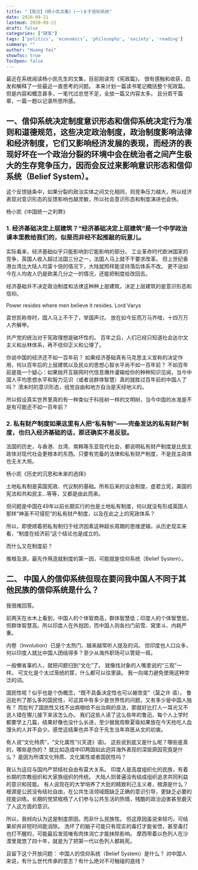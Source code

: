 ```yaml
---
title: "【笔记】《杨小凯文集》(一)关于信仰系统"
date: 2020-09-21
lastmod: 2020-09-21
draft: false
categories: ["随笔"]
tags: ['politics', 'economics', 'philosophy', 'society', 'reading']
summary: ""
author: "Huang Fei"
showToc: true
TocOpen: false
---
```


最近在系统阅读杨小凯先生的文集，目前刚读完《宪政篇》。
很有感触和收获，启发和解释了一些最近一直思考的问题。
本来计划一篇读书笔记概括整个宪政篇。
但是内容和概念甚多，一笔代过总觉不足，全放一篇又内容太多。
且分若干篇章，一篇一题以记录所思所感。

## **一、信仰系统决定制度**意识形态和信仰系统决定行为准则和道德规范，这些决定政治制度，政治制度影响法律和经济制度，它们又影响经济发展的表现，而经济的表现好坏在一个政治分裂的环境中会在统治者之间产生极大的生存竞争压力，因而会反过来影响意识形态和信仰系统（Belief System）。
这个反馈链条中，如果分裂的政治实体之间文化相同，则竞争压力越大，所以经济表现对意识形态的反馈影响也越灵敏，所以社会意识形态和制度演进也会快。

杨小凯《中国统一之利弊》

### 1. **经济基础决定上层建筑？**“经济基础决定上层建筑”是一个中学政治课本里教给我们的，似是而非经不起推敲的玩意儿。
实际看来，经济基础似乎只能影响到它能影响的部分。
工业革命时代欧洲国家的竞争，英国人收入超过法国三分之一，法国人马上就不干要求改革。
但上世纪香港台湾比大陆人均富十倍的情况下，大陆就照样能坚持落后体系不改。
更不说如今在人均收人仍是欧美几分之一的情况，还能把制度给改回去。

经济基础并不决定政治制度和法律这种种上层建筑，决定上层建筑的是意识形态和信仰。

Power resides where men believe it resides. Lord Varys

袁世凯称帝时，国人马上不干了，举国声讨。
放在如今反而万马齐喑，十四万万人齐解甲。

共产党的统治对于宪政理想是破坏性的。
百年之后，人们已经只知道社会达尔文主义和丛林体系，再不信仰正义和公理了。

你说中国的经济还不如一百年前？
如果经济基础真有马克思主义宣称的决定作用，何以百年后的上层建筑以及民众的思想心智水平尚不如一百年前？
不如百年前是我一个疑心：如果抛开互联网时代信息爆炸灌输给你的种种知识见闻，当今中国人平均思想水平和智力见识（或者说群体智慧）真的就胜过百年前的中国人了吗？
清末时的意识形态，组党自由和地方自治是天经地义的。

所以假设真实世界里真的有一种类似于科技树一样的文明树，当今中国的水准是不是有可能还不如一百年前？

### **2. 私有财产制度**如果这里有人把“私有制”——完备发达的私有财产制度，也归入经济基础的话，那还确实不易反驳。

法国的历史，与香港、台湾、南韩等东亚现代社会，都说明私有财产制度是比民主政体对现代社会更根本的东西。只要有完备的法律和私有财产制度，不是民主政体也无关大局。

杨小凯《历史的沉思和未来的选择》

土地私有制是英国宪政、代议制的基础。所有后来的议会制度，虚君立宪，美国的宪法和共和民主…等等，又都是由此而来。

但问题是中国在49年以前长期实行的也是土地私有制度，何以就没有形成英国人那样“神圣不可侵犯”的私有财产制度，以及在此之上的宪政体系？

所以，即使顺着把私有制归于经济因素这种超长周期的思维逻辑，从历史现实来看，“制度在经济前”这个结论也是成立的。

而什么又在制度前？

推根及源，最先作用造就制度的第一因，可能就是信仰系统（Belief System）。

## **二、 中国人的信仰系统**但现在要问我中国人不同于其他民族的信仰系统是什么？
我很难回答。

前两天在水木上看到，中国人的个体智商高，群体智慧低；印度人的个体智慧低，但群体智慧高。所以印度人在外抱团，而中国人则各扫门前雪、窝里斗、内耗严重。

内卷（Involution）已是个太热门、越来越常听人提及的词。
但印度也人口众多，何以印度人就比中国人团结得多？至少从海外职场可以管窥一斑。

一般懒省事的人，就把问题归到“文化”了。
就像找对象的人嘴里说的“三观”一样。
可文化是个太过笼统的筐，什么都可以往里装。
我一向竭力避免使用这种空泛的词。

国民性呢？似乎也是个伪概念，“既不具备决定性也可以被改变”（莫之许 语）。
鲁迅批判了那么多的国民性，可这其中有多少是世界性的问题，又有多少是中国人独有？
而批判了国民性又找不出病根给不出治病的良法，那就好比打人一耳光又不说人错在哪儿接下来该怎么办。
我们这些人读了这么些年的鲁迅，每个人上学时都要学上几篇，结果好像也没什么长进，至少据我观察夏瑜如果放在今天抢吃人血馒头的人并不会少。感觉这结果也并不合于先生当年弃医从文的初衷。

有人说“文化特质”，“文化属性”(《天道》语)。
这些说到底又是什么呢？哪些是真的，哪些是伪的？
就比如造成中印两国如此迥异海外表现的深层原因究竟是什么？
是因为所谓文化特质、文化属性或者国民性吗？

我认为这应与国内严禁结社自由有莫大关系。
印度人是高度组织化的民族，有着长期的宗教组织和大家族组织的传统。
大陆人则普遍没有结成组织追求共同利益的意识和技能。
有人说现在的大学培养了大批的精致利己主义者，根源是什么？
根源是公民没有结社自由，在公共生活领域既缺乏正确的意识引导，更缺乏必要的技能训练。长期的党禁桎梏了人们参与公共生活的热情，残酷的政治迫害甚至磨灭了人这方面的意识。

所以，我倾向认为这是制度原因，而非什么民族性。
但这原因虽说来轻巧，可结果却并非短时间能消除。
洗坏了的脑子可能只有现实的毒打才能省悟，甚至毒打也打不醒的，可能最后发现唯有肉体消亡才能抹除影响。
摩西带着以色列人在沙漠里晃悠了四十年，就是为了把第一代以色列人都耗死。

且留下这个开放问题：
中国人的信仰系统（Belief System）是什么？
对中国人来说，有什么世代传承的意志？有什么绝对不可触碰的底线？